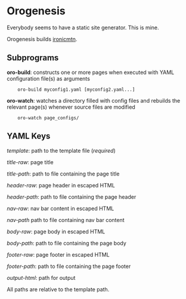 # Orogenesis

Everybody seems to have a static site generator. This is mine.

Orogenesis builds [ironicmtn](http://www.ironicmtn.com).

## Subprograms

**oro-build**: constructs one or more pages when executed with YAML
configuration file(s) as arguments

```
    oro-build myconfig1.yaml [myconfig2.yaml...]
```

**oro-watch**: watches a directory filled with config files and rebuilds the
relevant page(s) whenever source files are modified

```
    oro-watch page_configs/
```

## YAML Keys

*template*: path to the template file (*required*)

*title-raw*: page title

*title-path*: path to file containing the page title

*header-raw*: page header in escaped HTML

*header-path*: path to file containing the page header

*nav-raw*: nav bar content in escaped HTML

*nav-path* path to file containing nav bar content

*body-raw*: page body in escaped HTML

*body-path*: path to file containing the page body

*footer-raw*: page footer in escaped HTML

*footer-path*: path to file containing the page footer

*output-html*: path for output

All paths are relative to the template path.

